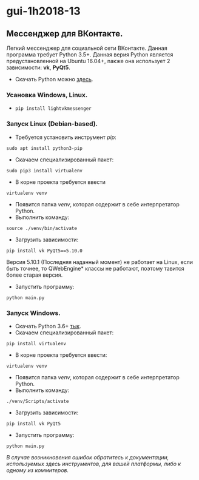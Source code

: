 # gui-1h2018-13
## Мессенджер для ВКонтакте.
Легкий мессенджер для социальной сети ВКонтакте.
Данная программа требует Python 3.5+.
Данная верия Python является предустановленной на Ubuntu 16.04+, nакже она использует 2 зависимости: **vk**, **PyQt5**.
* Скачать Python можно [здесь](https://www.python.org/).
### Усановка Windows, Linux.
* ```pip install lightvkmessenger```
### Запуск Linux (Debian-based).
* Требуется установить инструмент *pip*:
``` 
sudo apt install python3-pip
```
* Скачаем специализированный пакет: 
```
sudo pip3 install virtualenv
```
* В корне проекта требуется ввести 
```
virtualenv venv
```
* Появится папка *venv*, которая содержит в себе интерпретатор Python.
* Выполнить команду:
```
source ./venv/bin/activate
```
* Загрузить зависимости:
```
pip install vk PyQt5==5.10.0
```
Версия 5.10.1 (Последняя наданный момент) не работает на Linux, если быть точнее, то QWebEngine* классы не работают, поэтому тавится более старая версия.
* Запустить программу:
```
python main.py
```
### Запуск Windows.

* Скачать Python 3.6+ [тык](https://www.python.org/).
* Скачаем специализированный пакет: 
```
pip install virtualenv
```
* В корне проекта требуется ввести:
```
virtualenv venv
```
* Появится папка *venv*, которая содержит в себе интерпретатор Python.
* Выполнить команду:
```
./venv/Scripts/activate
```
* Загрузить зависимости:
```
pip install vk PyQt5
```
* Запустить программу:
```
python main.py
```

*В случае возникновения ошибок обратитесь к документации, используемых здесь инструментов, для вашей платформы, либо к одному из коммитеров.*
